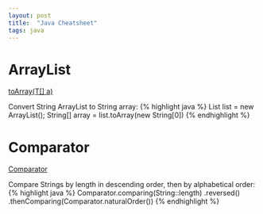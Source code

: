 ```yaml
---
layout: post
title:  "Java Cheatsheet"
tags: java
---
```

# ArrayList
[toArray(T\[\] a)](https://docs.oracle.com/javase/8/docs/api/java/util/ArrayList.html#toArray-T:A-)

Convert String ArrayList to String array:
{% highlight java %}
List<String> list = new ArrayList<String>();
String[] array = list.toArray(new String[0])
{% endhighlight %}

# Comparator
[Comparator](https://docs.oracle.com/javase/8/docs/api/java/util/Comparator.html)

Compare Strings by length in descending order, then by alphabetical order:
{% highlight java %}
Comparator.comparing(String::length)
    .reversed()
    .thenComparing(Comparator.<String>naturalOrder())
{% endhighlight %}
